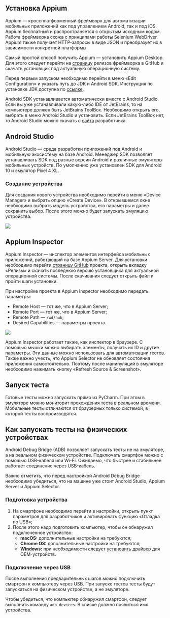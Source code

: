 ## Установка Appium
Appium — кроссплатформенный фреймворк для автоматизации мобильных приложений как под управлением Android, так и под iOS. Appium бесплатный и распространяется с открытым исходным кодом. Работа фреймворка схожа с принципами работы Selenium WebDriver. Appium также получает HTTP-запросы в виде JSON и преобразует их в зависимости конкретной платформы.

Самый простой способ получить Appium — установить Appium Desktop. Для этого следует перейти на [страницу](https://github.com/appium/appium-desktop/releases) релизов фреймворка в GitHub и скачать установщик под актуальную операционную систему. 

Перед первым запуском необходимо перейти в меню «Edit Configuration» и указать путь до JDK и Android SDK. Инструкция по установке JDK доступна по [ссылке](https://github.com/qa-guru/getting-started-java/wiki/1.-Установка-JDK).

Android SDK устанавливается автоматически вместе с Android Studio. Если вы уже устанавливали какую-либо IDE от JetBrains, то на компьютере должен быть JetBrains ToolBox. Необходимо открыть его, выбрать в меню Android Studio и установить. Если JetBrains ToolBox нет, то Android Studio можно скачать с [сайта](https://developer.android.com/studio) разработчика.


## Android Studio
Android Studio — среда разработки приложений под Android и мобильную экосистему на базе Android. Менеджер SDK позволяет устанавливать SDK под разные версии Android и различные эмуляторы мобильных устройств. По умолчанию уже установлен SDK для Android 10 и эмулятор Pixel 4 XL.

### Создание устройства
Для создания нового устройства необходимо перейти в меню «Device Manager» и выбрать опцию «Create Device». В открывшемся окне необходимо выбрать модель устройства, его параметры и далее сохранить выбор. После этого можно будет запускать эмуляцию устройства.

![](https://raw.githubusercontent.com/qa-guru/knowledge-base/main/img/python/les20/les20py-1.png)

## Appium Inspector
Appium Inspector — инспектор элементов интерфейса мобильных приложений, работающий на базе Appium Server. Для установки необходимо перейти [страницу GitHub]() проекта, открыть вкладку «Релизы» и скачать последнюю версию установщика для актуальной операционной системы. После скачивания следует открыть файл и пройти шаги установки.

При настройке проекта в Appium Inspector необходимо передать параметры:
- Remote Host — тот же, что в Appium Server;
- Remote Port — тот же, что в Appium Server;
- Remote Path — `/wd/hub`;
- Desired Capabilities — параметры проекта.

![](https://raw.githubusercontent.com/qa-guru/knowledge-base/main/img/python/les20/les20py-2.png)

Appium Inspector работает также, как инспектор в браузере. С помощью мышки можно выбирать элементы, получать их ID и другие параметры. Эти данные можно использовать для автоматизации тестов. Также важно учесть, что Appium Selector не обновляет состояния приложения самостоятельно. Поэтому после манипуляций в эмуляторе необходимо нажимать кнопку «Refresh Source & Screenshot».

## Запуск теста
Готовые тесты можно запускать прямо из PyCharm. При этом в эмуляторе можно мониторит прохождения теста в реальном времени. Мобильные тесты отличаются от браузерных только системой, в которой тесты воспроизводятся.

## Как запускать тесты на физических устройствах
Android Debug Bridge (ADB) позволяет запускать тесты не на эмуляторе, а на реальном физическом устройстве. Подключать смартфон можно с помощью USB-кабеля или Wi-Fi. Ожидаемо, что быстрее и стабильнее работает соединение через USB-кабель.

Важно отметить, что перед настройкой Android Debug Bridge необходимо убедиться, что на машине уже стоит Android Studio, Appium Server и Appium Selector.

### Подготовка устройства 
1. На смартфоне необходимо перейти в настройки, открыть пункт параметров для разработчиков и активировать функцию «Отладка по USB»;
2. После этого надо подготовить компьютер, чтобы он обнаружил подключенное устройство:
    - **macOS:** дополнительные настройки на требуются;
    - **Chrome OS:** дополнительные настройки на требуются;
    - **Windows:** при необходимости следует [установить](https://developer.android.com/studio/run/oem-usb) драйвер для OEM-устройств.

### Подключение через USB
После выполнения предварительных шагов можно подключить смартфон к компьютеру через USB. При запуске тестов тесты будут запускаться на физическом устройстве, а не эмуляторе.

Чтобы убедиться, что компьютер обнаружил смартфон, следует выполнить команду `adb devices`. В списке должно появиться имя устройства.

